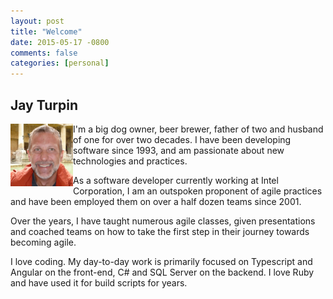 ```yaml
---
layout: post
title: "Welcome"
date: 2015-05-17 -0800
comments: false
categories: [personal]
---
```


## Jay Turpin

<img src="/images/JayTurpin-300x300.jpg" height="100" width="100" style="float: left;"> I'm a big dog owner, beer brewer, father of two and husband of one for over two decades. I have been developing software since 1993, and am passionate about new technologies and practices. 

As a software developer currently working at Intel Corporation, I am an outspoken proponent of agile practices and have been employed them on over a half dozen teams since 2001. 

Over the years, I have taught numerous agile classes, given presentations and coached teams on how to take the first step in their journey towards becoming agile.

I love coding. My day-to-day work is primarily focused on Typescript and Angular on the front-end, C# and SQL Server on the backend. I love Ruby and have used it for build scripts for years.
